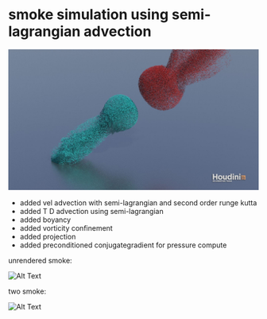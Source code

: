 # smoke simulation using semi-lagrangian advection # 

![example render](/image/nn.JPG)

- added vel advection with semi-lagrangian and second order runge kutta
- added T D advection using semi-lagrangian
- added boyancy
- added vorticity confinement
- added projection
- added preconditioned conjugategradient for pressure compute

unrendered smoke:

![Alt Text](https://media.giphy.com/media/65AXrppLIHxzeOaZ0B/giphy.gif)

two smoke:

![Alt Text](https://media.giphy.com/media/7vARMobfm84XkBxICt/giphy.gif)
